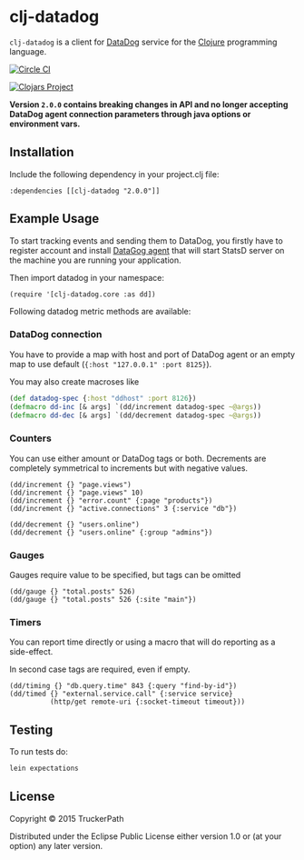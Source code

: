 # clj-datadog

`clj-datadog` is a client for [DataDog](https://www.datadoghq.com) service
for the [Clojure](http://clojure.org) programming language.

[![Circle CI](https://circleci.com/gh/truckerpathteam/clj-datadog.svg?style=shield)](https://circleci.com/gh/truckerpathteam/clj-datadog)

[![Clojars Project](http://clojars.org/clj-datadog/latest-version.svg)](https://clojars.org/clj-datadog)

**Version `2.0.0` contains breaking changes in API and no longer accepting
DataDog agent connection parameters through java options or environment vars.**

## Installation

Include the following dependency in your project.clj file:

    :dependencies [[clj-datadog "2.0.0"]]


## Example Usage

To start tracking events and sending them to DataDog, you firstly have
to register account and install
[DataGog agent](http://docs.datadoghq.com/guides/basic_agent_usage/)
that will start StatsD server on the machine you are running your
application.

Then import datadog in your namespace:

    (require '[clj-datadog.core :as dd])

Following datadog metric methods are available:

### DataDog connection

You have to provide a map with host and port of DataDog agent or an empty map
to use default (`{:host "127.0.0.1" :port 8125}`).

You may also create macroses like
```clojure
(def datadog-spec {:host "ddhost" :port 8126})
(defmacro dd-inc [& args] `(dd/increment datadog-spec ~@args))
(defmacro dd-dec [& args] `(dd/decrement datadog-spec ~@args))
```

### Counters

You can use either amount or DataDog tags or both.
Decrements are completely symmetrical to increments but
with negative values.

    (dd/increment {} "page.views")
    (dd/increment {} "page.views" 10)
    (dd/increment {} "error.count" {:page "products"})
    (dd/increment {} "active.connections" 3 {:service "db"})

    (dd/decrement {} "users.online")
    (dd/decrement {} "users.online" {:group "admins"})

### Gauges

Gauges require value to be specified, but tags can be omitted

    (dd/gauge {} "total.posts" 526)
    (dd/gauge {} "total.posts" 526 {:site "main"})

### Timers

You can report time directly or using a macro that
will do reporting as a side-effect.

In second case tags are required, even if empty.

    (dd/timing {} "db.query.time" 843 {:query "find-by-id"})
    (dd/timed {} "external.service.call" {:service service}
              (http/get remote-uri {:socket-timeout timeout}))

## Testing

To run tests do:
```bash
lein expectations
```

## License

Copyright © 2015 TruckerPath

Distributed under the Eclipse Public License either version 1.0 or (at
your option) any later version.
